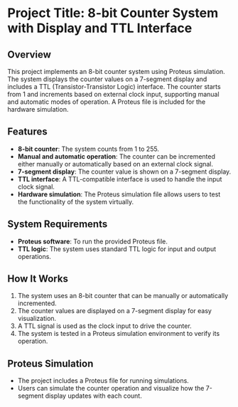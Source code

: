 # Project Title: 8-bit Counter System with Display and TTL Interface

## Overview

This project implements an 8-bit counter system using Proteus simulation. The system displays the counter values on a 7-segment display and includes a TTL (Transistor-Transistor Logic) interface. The counter starts from 1 and increments based on external clock input, supporting manual and automatic modes of operation. A Proteus file is included for the hardware simulation.

## Features

- **8-bit counter**: The system counts from 1 to 255.
- **Manual and automatic operation**: The counter can be incremented either manually or automatically based on an external clock signal.
- **7-segment display**: The counter value is shown on a 7-segment display.
- **TTL interface**: A TTL-compatible interface is used to handle the input clock signal.
- **Hardware simulation**: The Proteus simulation file allows users to test the functionality of the system virtually.

## System Requirements

- **Proteus software**: To run the provided Proteus file.
- **TTL logic**: The system uses standard TTL logic for input and output operations.

## How It Works

1. The system uses an 8-bit counter that can be manually or automatically incremented.
2. The counter values are displayed on a 7-segment display for easy visualization.
3. A TTL signal is used as the clock input to drive the counter.
4. The system is tested in a Proteus simulation environment to verify its operation.

## Proteus Simulation

- The project includes a Proteus file for running simulations.
- Users can simulate the counter operation and visualize how the 7-segment display updates with each count.
